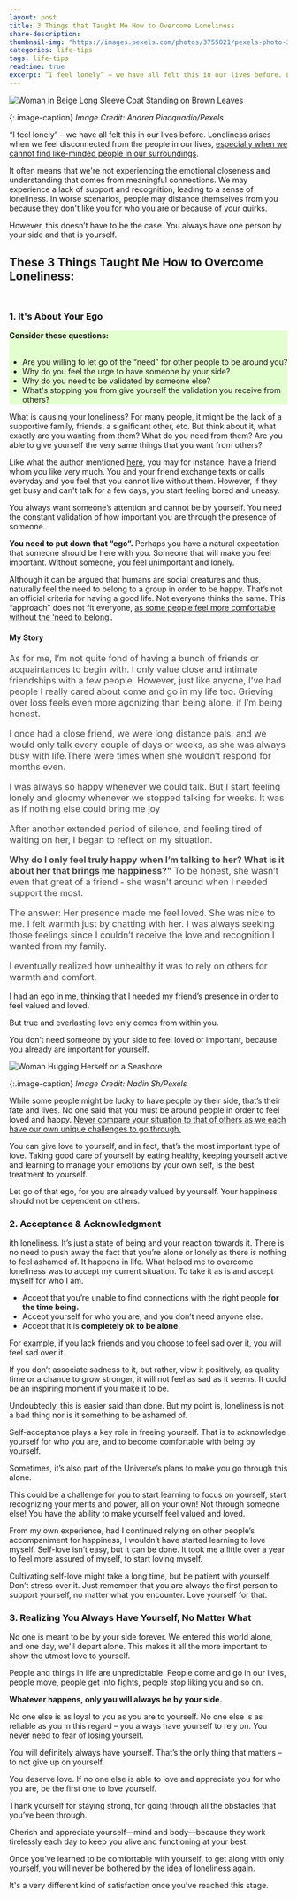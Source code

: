 ```yaml
---
layout: post
title: 3 Things that Taught Me How to Overcome Loneliness
share-description:
thumbnail-img: "https://images.pexels.com/photos/3755021/pexels-photo-3755021.jpeg"
categories: life-tips
tags: life-tips
readtime: true
excerpt: “I feel lonely” – we have all felt this in our lives before. Loneliness arises when we feel disconnected from the people in our lives, especially when we cannot find like-minded people in our surroundings. It often means that we're not experiencing the emotional closeness and understanding that comes from meaningful connections. We may experience a lack of support and recognition
---
```


![Woman in Beige Long Sleeve Coat Standing on Brown Leaves](https://images.pexels.com/photos/3755021/pexels-photo-3755021.jpeg)

{:.image-caption}
*Image Credit: Andrea Piacquadio/Pexels*

“I feel lonely” – we have all felt this in our lives before. Loneliness arises when we feel disconnected from the people in our lives, [especially when we cannot find like-minded people in our surroundings](https://sliceofpower.com/2023-04-24-3-reasons-you-feel-lonely-and-what-you-can-do/). 

It often means that we're not experiencing the emotional closeness and understanding that comes from meaningful connections. We may experience a lack of support and recognition, leading to a sense of loneliness. In worse scenarios, people may distance themselves from you because they don't like you for who you are or because of your quirks. 

However, this doesn’t have to be the case. You always have one person by your side and that is yourself.

## These 3 Things Taught Me How to Overcome Loneliness:

<h3 style="padding-top: 27px;">1. It's About Your Ego</h3>

<div class="box-success" style="background-color:#e3ffcf; border-left-color:#e3ffcf;"><b>Consider these questions:</b>
<br><br>
<ul>
<li>Are you willing to let go of the “need” for other people to be around you?</li>
<li>Why do you feel the urge to have someone by your side?</li>
<li>Why do you need to be validated by someone else?</li>
<li>What's stopping you from give yourself the validation you receive from others?</li>
</ul>
</div>

What is causing your loneliness? For many people, it might be the lack of a supportive family, friends, a significant other, etc. But think about it, what exactly are you wanting from them? What do you need from them? Are you able to give yourself the very same things that you want from others?

Like what the author mentioned [here](https://www.linkedin.com/pulse/20140710144736-28584737-ego-loneliness), you may for instance, have a friend whom you like very much. You and your friend exchange texts or calls everyday and you feel that you cannot live without them. However, if they get busy and can't talk for a few days, you start feeling bored and uneasy.

You always want someone’s attention and cannot be by yourself. You need the constant validation of how important you are through the presence of someone.

**You need to put down that “ego”.** Perhaps you have a natural expectation that someone should be here with you. Someone that will make you feel important. Without someone, you feel unimportant and lonely.

Although it can be argued that humans are social creatures and thus, naturally feel the need to belong to a group in order to be happy. That’s not an official criteria for having a good life. Not everyone thinks the same. This “approach” does not fit everyone, [as some people feel more comfortable without the ‘need to belong’.](https://medium.com/@karen.geddis/being-okay-with-not-wanting-to-belong-16840ca66409)

#### My Story

<div style="font-size:16px; color:#484848;">
  
<p>As for me, I’m not quite fond of having a bunch of friends or acquaintances to begin with. I only value close and intimate friendships with a few people. However, just like anyone, I've had people I really cared about come and go in my life too. Grieving over loss feels even more agonizing than being alone, if I’m being honest.</p>
<p>I once had a close friend, we were long distance pals, and we would only talk every couple of days or weeks, as she was always busy with life.There were times when she wouldn’t respond for months even.</p>
<p>I was always so happy whenever we could talk. But I start feeling lonely and gloomy whenever we stopped talking for weeks. It was as if nothing else could bring me joy</p>
<p>After another extended period of silence, and feeling tired of waiting on her, I began to reflect on my situation.</p>
<p><b>Why do I only feel truly happy when I’m talking to her? What is it about her that brings me happiness?"</b> To be honest, she wasn’t even that great of a friend - she wasn’t around when I needed support the most.</p>
<p>The answer: Her presence made me feel loved. She was nice to me. I felt warmth just by chatting with her. I was always seeking those feelings since I couldn’t receive the love and recognition I wanted from my family.</p>
<p>I eventually realized how unhealthy it was to rely on others for warmth and comfort.</p>
</div>

I had an ego in me, thinking that I needed my friend’s presence in order to feel valued and loved. 

But true and everlasting love only comes from within you.

You don’t need someone by your side to feel loved or important, because you already are important for yourself.

![Woman Hugging Herself on a Seashore](https://images.pexels.com/photos/11682190/pexels-photo-11682190.jpeg)

{:.image-caption}
*Image Credit: Nadin Sh/Pexels*

While some people might be lucky to have people by their side, that’s their fate and lives. No one said that you must be around people in order to feel loved and happy. [Never compare your situation to that of others as we each have our own unique challenges to go through.](https://sliceofpower.com/2023-03-01-why-you-should-not-compare-yourself-to-others/)

You can give love to yourself, and in fact, that’s the most important type of love. Taking good care of yourself by eating healthy, keeping yourself active and learning to manage your emotions by your own self, is the best treatment to yourself. 

Let go of that ego, for you are already valued by yourself. Your happiness should not be dependent on others.

### 2. Acceptance & Acknowledgment

ith loneliness. It’s just a state of being and your reaction towards it. There is no need to push away the fact that you’re alone or lonely as there is nothing to feel ashamed of. It happens in life. What helped me to overcome loneliness was to accept my current situation. To take it as is and accept myself for who I am.

- Accept that you’re unable to find connections with the right people **for the time being.** 
- Accept yourself for who you are, and you don’t need anyone else.
- Accept that it is **completely ok to be alone.**

For example, if you lack friends and you choose to feel sad over it, you will feel sad over it. 

If you don’t associate sadness to it, but rather, view it positively, as quality time or a chance to grow stronger, it will not feel as sad as it seems. It could be an inspiring moment if you make it to be. 

Undoubtedly, this is easier said than done. But my point is, loneliness is not a bad thing nor is it something to be ashamed of. 

Self-acceptance plays a key role in freeing yourself. That is to acknowledge yourself for who you are, and to become comfortable with being by yourself.

Sometimes, it’s also part of the Universe’s plans to make you go through this alone. 

This could be a challenge for you to start learning to focus on yourself, start recognizing your merits and power, all on your own! Not through someone else! You have the ability to make yourself feel valued and loved.

From my own experience, had I continued relying on other people’s accompaniment for happiness, I wouldn’t have started learning to love myself. Self-love isn’t easy, but it can be done. It took me a little over a year to feel more assured of myself, to start loving myself. 

Cultivating self-love might take a long time, but be patient with yourself. Don’t stress over it. Just remember that you are always the first person to support yourself, no matter what you encounter. Love yourself for that.

### 3. Realizing You Always Have Yourself, No Matter What

No one is meant to be by your side forever. We entered this world alone, and one day, we'll depart alone. This makes it all the more important to show the utmost love to yourself.

People and things in life are unpredictable. People come and go in our lives, people move, people get into fights, people stop liking you and so on.

**Whatever happens, only you will always be by your side.**

No one else is as loyal to you as you are to yourself. No one else is as reliable as you in this regard – you always have yourself to rely on. You never need to fear of losing yourself.

You will definitely always have yourself. That’s the only thing that matters – to not give up on yourself. 

You deserve love. If no one else is able to love and appreciate you for who you are, be the first one to love yourself.

Thank yourself for staying strong, for going through all the obstacles that you’ve been through. 

Cherish and appreciate yourself—mind and body—because they work tirelessly each day to keep you alive and functioning at your best. 

Once you’ve learned to be comfortable with yourself, to get along with only yourself, you will never be bothered by the idea of loneliness again.

It's a very different kind of satisfaction once you've reached this stage.
